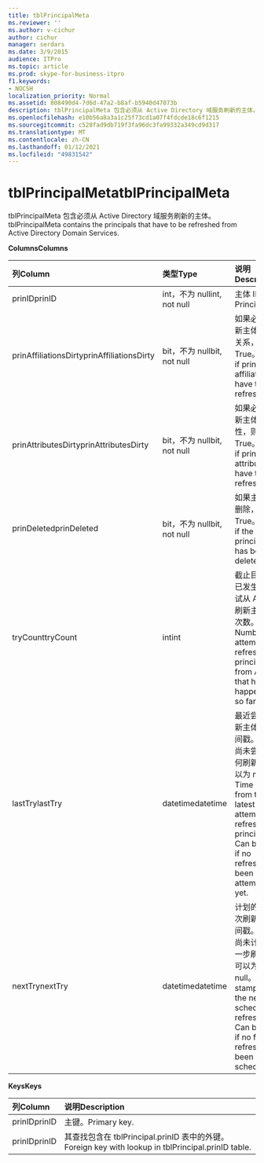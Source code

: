 ```yaml
---
title: tblPrincipalMeta
ms.reviewer: ''
ms.author: v-cichur
author: cichur
manager: serdars
ms.date: 3/9/2015
audience: ITPro
ms.topic: article
ms.prod: skype-for-business-itpro
f1.keywords:
- NOCSH
localization_priority: Normal
ms.assetid: 808490d4-7d6d-47a2-b8af-b5940d47073b
description: tblPrincipalMeta 包含必须从 Active Directory 域服务刷新的主体。
ms.openlocfilehash: e10b56a8a3a1c25f73cd1a07f4fdcde18c6f1215
ms.sourcegitcommit: c528fad9db719f3fa96dc3fa99332a349cd9d317
ms.translationtype: MT
ms.contentlocale: zh-CN
ms.lasthandoff: 01/12/2021
ms.locfileid: "49831542"
---
```

# <a name="tblprincipalmeta"></a><span data-ttu-id="c081c-103">tblPrincipalMeta</span><span class="sxs-lookup"><span data-stu-id="c081c-103">tblPrincipalMeta</span></span>
 
<span data-ttu-id="c081c-104">tblPrincipalMeta 包含必须从 Active Directory 域服务刷新的主体。</span><span class="sxs-lookup"><span data-stu-id="c081c-104">tblPrincipalMeta contains the principals that have to be refreshed from Active Directory Domain Services.</span></span>
  
<span data-ttu-id="c081c-105">**Columns**</span><span class="sxs-lookup"><span data-stu-id="c081c-105">**Columns**</span></span>

|<span data-ttu-id="c081c-106">**列**</span><span class="sxs-lookup"><span data-stu-id="c081c-106">**Column**</span></span>|<span data-ttu-id="c081c-107">**类型**</span><span class="sxs-lookup"><span data-stu-id="c081c-107">**Type**</span></span>|<span data-ttu-id="c081c-108">**说明**</span><span class="sxs-lookup"><span data-stu-id="c081c-108">**Description**</span></span>|
|:-----|:-----|:-----|
|<span data-ttu-id="c081c-109">prinID</span><span class="sxs-lookup"><span data-stu-id="c081c-109">prinID</span></span>  <br/> |<span data-ttu-id="c081c-110">int，不为 null</span><span class="sxs-lookup"><span data-stu-id="c081c-110">int, not null</span></span>  <br/> |<span data-ttu-id="c081c-111">主体 ID。</span><span class="sxs-lookup"><span data-stu-id="c081c-111">Principal ID.</span></span>  <br/> |
|<span data-ttu-id="c081c-112">prinAffiliationsDirty</span><span class="sxs-lookup"><span data-stu-id="c081c-112">prinAffiliationsDirty</span></span>  <br/> |<span data-ttu-id="c081c-113">bit，不为 null</span><span class="sxs-lookup"><span data-stu-id="c081c-113">bit, not null</span></span>  <br/> |<span data-ttu-id="c081c-114">如果必须刷新主体附属关系，则为 True。</span><span class="sxs-lookup"><span data-stu-id="c081c-114">True if principal affiliations have to be refreshed.</span></span>  <br/> |
|<span data-ttu-id="c081c-115">prinAttributesDirty</span><span class="sxs-lookup"><span data-stu-id="c081c-115">prinAttributesDirty</span></span>  <br/> |<span data-ttu-id="c081c-116">bit，不为 null</span><span class="sxs-lookup"><span data-stu-id="c081c-116">bit, not null</span></span>  <br/> |<span data-ttu-id="c081c-117">如果必须刷新主体属性，则为 True。</span><span class="sxs-lookup"><span data-stu-id="c081c-117">True if principal attributes have to be refreshed.</span></span>  <br/> |
|<span data-ttu-id="c081c-118">prinDeleted</span><span class="sxs-lookup"><span data-stu-id="c081c-118">prinDeleted</span></span>  <br/> |<span data-ttu-id="c081c-119">bit，不为 null</span><span class="sxs-lookup"><span data-stu-id="c081c-119">bit, not null</span></span>  <br/> |<span data-ttu-id="c081c-120">如果主体已删除，则为 True。</span><span class="sxs-lookup"><span data-stu-id="c081c-120">True if the principal has been deleted.</span></span>  <br/> |
|<span data-ttu-id="c081c-121">tryCount</span><span class="sxs-lookup"><span data-stu-id="c081c-121">tryCount</span></span>  <br/> |<span data-ttu-id="c081c-122">int</span><span class="sxs-lookup"><span data-stu-id="c081c-122">int</span></span>  <br/> |<span data-ttu-id="c081c-123">截止目前，已发生的尝试从 AD DS 刷新主体的次数。</span><span class="sxs-lookup"><span data-stu-id="c081c-123">Number of attempts to refresh the principal from AD DS that have happened so far.</span></span>  <br/> |
|<span data-ttu-id="c081c-124">lastTry</span><span class="sxs-lookup"><span data-stu-id="c081c-124">lastTry</span></span>  <br/> |<span data-ttu-id="c081c-125">datetime</span><span class="sxs-lookup"><span data-stu-id="c081c-125">datetime</span></span>  <br/> |<span data-ttu-id="c081c-p101">最近尝试刷新主体的时间戳。如果尚未尝试任何刷新，可以为 null。</span><span class="sxs-lookup"><span data-stu-id="c081c-p101">Time stamp from the latest attempt to refresh the principal. Can be null if no refresh has been attempted yet.</span></span>  <br/> |
|<span data-ttu-id="c081c-128">nextTry</span><span class="sxs-lookup"><span data-stu-id="c081c-128">nextTry</span></span>  <br/> |<span data-ttu-id="c081c-129">datetime</span><span class="sxs-lookup"><span data-stu-id="c081c-129">datetime</span></span>  <br/> |<span data-ttu-id="c081c-p102">计划的下一次刷新的时间戳。如果尚未计划进一步刷新，可以为 null。</span><span class="sxs-lookup"><span data-stu-id="c081c-p102">Time stamp for the next scheduled refresh. Can be null if no further refresh has been scheduled.</span></span>  <br/> |
   
<span data-ttu-id="c081c-132">**Keys**</span><span class="sxs-lookup"><span data-stu-id="c081c-132">**Keys**</span></span>

|<span data-ttu-id="c081c-133">**列**</span><span class="sxs-lookup"><span data-stu-id="c081c-133">**Column**</span></span>|<span data-ttu-id="c081c-134">**说明**</span><span class="sxs-lookup"><span data-stu-id="c081c-134">**Description**</span></span>|
|:-----|:-----|
|<span data-ttu-id="c081c-135">prinID</span><span class="sxs-lookup"><span data-stu-id="c081c-135">prinID</span></span>  <br/> |<span data-ttu-id="c081c-136">主键。</span><span class="sxs-lookup"><span data-stu-id="c081c-136">Primary key.</span></span>  <br/> |
|<span data-ttu-id="c081c-137">prinID</span><span class="sxs-lookup"><span data-stu-id="c081c-137">prinID</span></span>  <br/> |<span data-ttu-id="c081c-138">其查找包含在 tblPrincipal.prinID 表中的外键。</span><span class="sxs-lookup"><span data-stu-id="c081c-138">Foreign key with lookup in tblPrincipal.prinID table.</span></span>  <br/> |
   

